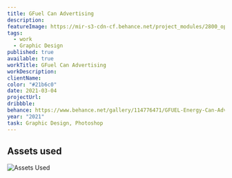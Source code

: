 ```yaml
---
title: GFuel Can Advertising
description:
featureImage: https://mir-s3-cdn-cf.behance.net/project_modules/2800_opt_1/5c7895114776471.604160d36f8a1.png
tags:
  - work
  - Graphic Design
published: true
available: true
workTitle: GFuel Can Advertising
workDescription:
clientName:
color: "#21b6c0"
date: 2021-03-04
projectUrl:
dribbble:
behance: https://www.behance.net/gallery/114776471/GFUEL-Energy-Can-Advertising
year: "2021"
task: Graphic Design, Photoshop
---
```


## Assets used

![Assets Used](https://res.cloudinary.com/haroldao/image/upload/v1623254844/ASSETS_ruaagv.webp "Assets used for this artwork")
